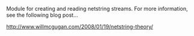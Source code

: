 Module for creating and reading netstring streams. For more information, see the following blog post...

http://www.willmcgugan.com/2008/01/19/netstring-theory/